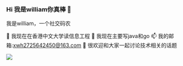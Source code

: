 ### Hi 我是william你真棒 👋

我是william，一个社交码农

🔭 我现在在香港中文大学读信息工程
🌱 我现在主要写java和go
📫 我的邮箱:xwh2725642450@163.com
💬 很欢迎和大家一起讨论技术相关的话题

![](https://img.shields.io/badge/%E9%A6%99%E6%B8%AF%E4%B8%AD%E6%96%87%E5%A4%A7%E5%AD%A6-%E4%BF%A1%E6%81%AF%E5%B7%A5%E7%A8%8B-red)


<!--
**99xiewilliam/99xiewilliam** is a ✨ _special_ ✨ repository because its `README.md` (this file) appears on your GitHub profile.

Here are some ideas to get you started:

- 🔭 I’m currently working on ...
- 🌱 I’m currently learning ...
- 👯 I’m looking to collaborate on ...
- 🤔 I’m looking for help with ...
- 💬 Ask me about ...
- 📫 How to reach me: ...
- 😄 Pronouns: ...
- ⚡ Fun fact: ...
-->
